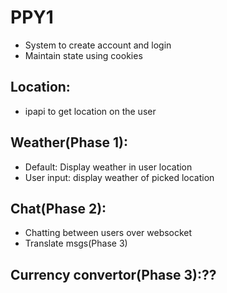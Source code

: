 # PPY1
* System to create account and login
* Maintain state using cookies
## Location:
  * ipapi to get location on the user
## Weather(Phase 1):
  * Default: Display weather in user location
  * User input: display weather of picked location
## Chat(Phase 2):
  * Chatting between users over websocket
   * Translate msgs(Phase 3)
## Currency convertor(Phase 3):??
